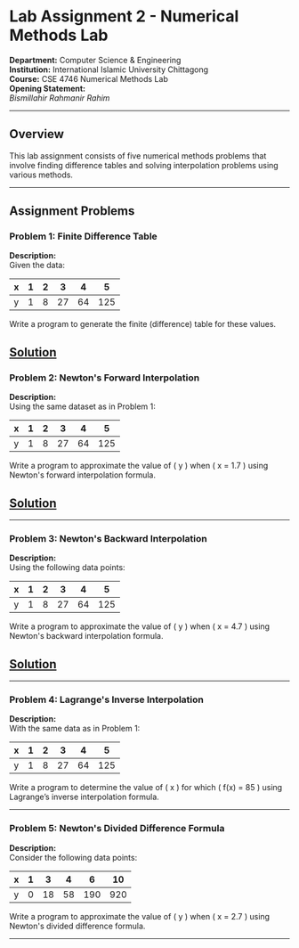 # Lab Assignment 2 - Numerical Methods Lab
 
 **Department:** Computer Science & Engineering  
 **Institution:** International Islamic University Chittagong  
 **Course:** CSE 4746 Numerical Methods Lab  
 **Opening Statement:**  
 _Bismillahir Rahmanir Rahim_
 
 ---
 
 ## Overview
 
 This lab assignment consists of five numerical methods problems that involve finding difference tables and solving interpolation problems using various methods.
 
 ---
 
 ## Assignment Problems
 
 ### Problem 1: Finite Difference Table
 
 **Description:**  
 Given the data:
 
 | x   | 1   | 2   | 3   | 4   | 5   |
 | --- | --- | --- | --- | --- | --- |
 | y   | 1   | 8   | 27  | 64  | 125 |
 
 Write a program to generate the finite (difference) table for these values.
 
 ## [**Solution**](https://github.com/MM-Mamunn/Numerical-Method-Lab/blob/main/Lab%20Assignment%202/Lab%20Assignment%202.1.cpp)
 
 ### Problem 2: Newton's Forward Interpolation
 
 **Description:**  
 Using the same dataset as in Problem 1:
 
 | x   | 1   | 2   | 3   | 4   | 5   |
 | --- | --- | --- | --- | --- | --- |
 | y   | 1   | 8   | 27  | 64  | 125 |
 
 Write a program to approximate the value of \( y \) when \( x = 1.7 \) using Newton's forward interpolation formula.
 
 ## [**Solution**](https://github.com/MM-Mamunn/Numerical-Method-Lab/blob/main/Lab%20Assignment%202/Lab%20Assignment%202.2.cpp)
 
 ---
 
 ### Problem 3: Newton's Backward Interpolation
 
 **Description:**  
 Using the following data points:
 
 | x   | 1   | 2   | 3   | 4   | 5   |
 | --- | --- | --- | --- | --- | --- |
 | y   | 1   | 8   | 27  | 64  | 125 |
 
 Write a program to approximate the value of \( y \) when \( x = 4.7 \) using Newton's backward interpolation formula.
 
 ## [**Solution**](https://github.com/MM-Mamunn/Numerical-Method-Lab/blob/main/Lab%20Assignment%202/Lab%20Assignment%202.3.cpp)
 
 ---
 
 ### Problem 4: Lagrange's Inverse Interpolation
 
 **Description:**  
 With the same data as in Problem 1:
 
 | x   | 1   | 2   | 3   | 4   | 5   |
 | --- | --- | --- | --- | --- | --- |
 | y   | 1   | 8   | 27  | 64  | 125 |
 
 Write a program to determine the value of \( x \) for which \( f(x) = 85 \) using Lagrange’s inverse interpolation formula.
 
 ---
 
 ### Problem 5: Newton's Divided Difference Formula
 
 **Description:**  
 Consider the following data points:
 
 | x   | 1   | 3   | 4   | 6   | 10  |
 | --- | --- | --- | --- | --- | --- |
 | y   | 0   | 18  | 58  | 190 | 920 |
 
 Write a program to approximate the value of \( y \) when \( x = 2.7 \) using Newton's divided difference formula.
 
 ---
